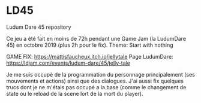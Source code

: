 # LD45
Ludum Dare 45 repository

Ce jeu a été fait en moins de 72h pendant une Game Jam (la LudumDare 45) en octobre 2019 (plus 2h pour le fix).
Theme: Start with nothing

GAME FIX: https://mattisfaucheux.itch.io/jellytale
Page LudumDare: https://ldjam.com/events/ludum-dare/45/jelly-tale

Je me suis occupé de la programmation du personnage principalement (ses mouvements et actions) ainsi que des dialogues.
J'ai aussi fix quelques trucs dont je ne m'étais pas occupé a la base (comme le changement de state ou le reload de la scene lort de la mort du player).


